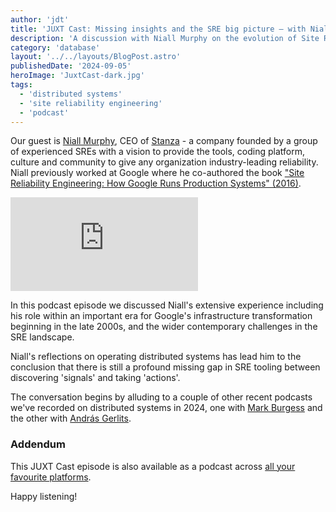 ```yaml
---
author: 'jdt'
title: 'JUXT Cast: Missing insights and the SRE big picture — with Niall Murphy'
description: 'A discussion with Niall Murphy on the evolution of Site Reliability Engineering (SRE) and the challenges of building distributed systems'
category: 'database'
layout: '../../layouts/BlogPost.astro'
publishedDate: '2024-09-05'
heroImage: 'JuxtCast-dark.jpg'
tags:
  - 'distributed systems'
  - 'site reliability engineering'
  - 'podcast'
---
```


Our guest is <a href="https://relyabilit.ie/">Niall Murphy</a>, CEO of [Stanza](https://www.stanza.systems/) - a company founded by a group of experienced SREs with a vision to provide the tools, coding platform, culture and community to give any organization industry-leading reliability. Niall previously worked at Google where he co-authored the book <a href="https://sre.google/books/">"Site Reliability Engineering: How Google Runs Production Systems" (2016)</a>.<br/>

<iframe class='aspect-video w-full' src="https://www.youtube.com/embed/W2uavVs3BsI?si=U5cd0I9EKXd8C5-5" title="YouTube video player" frameborder="0" allow="accelerometer; autoplay; clipboard-write; encrypted-media; gyroscope; picture-in-picture; web-share" referrerpolicy="strict-origin-when-cross-origin" allowfullscreen></iframe>

In this podcast episode we discussed Niall's extensive experience including his role within an important era for Google's infrastructure transformation beginning in the late 2000s, and the wider contemporary challenges in the SRE landscape.

Niall's reflections on operating distributed systems has lead him to the conclusion that there is still a profound missing gap in SRE tooling between discovering 'signals' and taking 'actions'.

The conversation begins by alluding to a couple of other recent podcasts we've recorded on distributed systems in 2024, one with <a href="/blog/promise-theory-with-mark-burgess/">Mark Burgess</a> and the other with <a href="/blog/distributed-consistency-podcast/">András Gerlits</a>.

### Addendum

This JUXT Cast episode is also available as a podcast across [all your favourite platforms](https://pnc.st/s/juxt-cast/f45e27c0/juxt-cast-50-years-of-sql-15-years-of-jooq-with-lukas-eder).

Happy listening!
